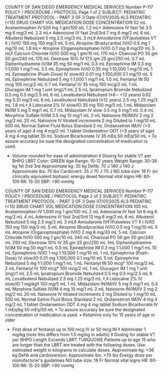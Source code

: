COUNTY OF SAN DIEGO EMERGENCY MEDICAL SERVICES Number P-117
POLICY / PROCEDURE / PROTOCOL Page 1 of 2
SUBJECT: PEDIATRIC TREATMENT PROTOCOL - PART 3 OF 3 Date 07/01/2025
ALS PEDIATRIC (<15) DRUG CHART
VOL MEDICATION DOSE CONCENTRATION
52 mL Acetaminophen IV 520 mg 1 gm/100 mL
1.2 mL* Adenosine IV fast 1st 3.5 mg 6 mg/2 mL
2.3 mL* Adenosine IV fast 2nd/3rd 7 mg 6 mg/2 mL
6 mL Albuterol Nebulized 5 mg 2.5 mg/3 mL
3 mL◊ Amiodarone (VF/pulseless VT ◊
) IV/IO 150 mg 150 mg/3 mL
5 mL Atropine (Bradycardia) IV/IO 0.5 mg 1 mg/10 mL
1.8 mL* Atropine (Organophosphate) IV/IO 0.7 mg 8 mg/20 mL
5 mL‡ Calcium Chloride IV/IO 500 mg 1 gm/10 mL
170 mL* Charcoal PO 35 gm 50 gm/240 mL
175 mL Dextrose 10% IV 17.5 gm 25 gm/250 mL
0.7 mL Diphenhydramine IV/IM 35 mg 50 mg/1 mL
0.3 mL Epinephrine IM 0.3 mg 1:1,000 1 mg/1 mL
3.5 mL Epinephrine IV/IO 0.35 mg 1:10,000 1 mg/10 mL
1 mL Epinephrine (Push-Dose) IV slow/IO 0.01 mg 1:100,000 0.1 mg/10 mL
5 mL Epinephrine Nebulized 5 mg 1:1,000 1 mg/1 mL
1.0 mL Fentanyl IN 50 mcg 100 mcg/2 mL
0.7 mL Fentanyl IV 35 mcg 100 mcg/2 mL
1 mL Glucagon IM 1 mg 1 unit (mg)/1 mL
2.5 mL Ipratropium Bromide Nebulized 0.5 mg 0.5 mg/2.5 mL
6 mL Levalbuterol Nebulized (≥6 – <12 years) 0.62 mg 0.31 mg/3 mL
6 mL Levalbuterol Nebulized (≥12 years) 2.5 mg 1.25 mg/3 mL
1.8 mL*,◊ Lidocaine 2% IV slow/IO 35 mg 100 mg/5 mL
1 mL Midazolam IN/IM 5 mg 5 mg/1 mL
0.7 mL Midazolam IV slow 3.5 mg 5 mg/1 mL
0.4 mL Morphine Sulfate IV/IM 3.5 mg 10 mg/1 mL
2 mL Naloxone IN/IM/IV 2 mg 2 mg/2 mL
20 mL Naloxone IV titrated increments 2 mg Diluted to 1 mg/10 mL
500 mL Normal Saline Fluid Bolus Standard
2 mL Ondansetron IM/IV (>3 years of age) 4 mg 4 mg/2 mL
1 tablet Ondansetron ODT (>3 years of age) 4 mg 4 mg tablet
35 mL Sodium Bicarbonate IV 35 mEq 50 mEq/50 mL
• To assure accuracy be sure the designated concentration of medication is used.
* Volume rounded for ease of administration
◊ Dosing for stable VT per BHPO
 LBRT Color: GREEN
Age Range: 10-12 years
Weight Range: 30-36 kg 1st 2nd 3rd
Approximate kg: 35 kg Defib: 70 J 140 J 140 J
Approximate lbs: 70 lbs Cardiovert: 35 J 70 J 70 J
NG tube size: 18 Fr (or clinically equivalent biphasic energy dose)
Normal vital signs HR: 60-100 RR: 15-20 SBP: >90 mmHg


COUNTY OF SAN DIEGO EMERGENCY MEDICAL SERVICES Number P-117
POLICY / PROCEDURE / PROTOCOL Page 2 of 2
SUBJECT: PEDIATRIC TREATMENT PROTOCOL - PART 3 OF 3 Date 07/01/2025
ALS PEDIATRIC (<15) DRUG CHART
VOL MEDICATION DOSE CONCENTRATION
100 mL Acetaminophen IV 1,000 mg 1 gm/100 mL
2 mL Adenosine IV fast 1st 6 mg 6 mg/2 mL
4 mL Adenosine IV fast 2nd/3rd 12 mg 6 mg/2 mL
6 mL Albuterol Nebulized 5 mg 2.5 mg/3 mL
3 mL◊ Amiodarone (VF/Pulseless VT ◊
) IV/IO 150 mg 150 mg/3 mL
5 mL Atropine (Bradycardia) IV/IO 0.5 mg 1 mg/10 mL
5 mL Atropine (Organophosphate) IV/IO 2 mg 8 mg/20 mL
5 mL Calcium Chloride IV/IO 500 mg 1 gm/10 mL
240 mL Charcoal PO 50 gm 50 gm/240 mL
250 mL Dextrose 10% IV 25 gm 25 gm/250 mL
1mL Diphenhydramine IV/IM 50 mg 50 mg/1 mL
0.3 mL Epinephrine IM 0.3 mg 1:1,000 1 mg/1 mL
10 mL Epinephrine IV/IO 1 mg 1:10,000 1 mg/10 mL
1 mL Epinephrine (Push-Dose) IV slow/IO 0.01 mg 1:100,000 0.1 mg/10 mL
5 mL Epinephrine Nebulized 5 mg 1:1,000 1 mg/1 mL
1 mL Fentanyl IN 50 mcg* 100 mcg/2 mL
2 mL Fentanyl IV 100 mcg* 100 mcg/2 mL
1 mL Glucagon IM 1 mg 1 unit (mg)/1 mL
2.5 mL Ipratropium Bromide Nebulized 0.5 mg 0.5 mg/2.5 mL
6 mL Levalbuterol Nebulized 2.5 mg 1.25 mg/3 mL
‡,◊ Lidocaine 2% IV slow/IO 1 mg/kg‡ 100 mg/5 mL
1 mL Midazolam IN/IM/IV 5 mg 5 mg/1 mL
0.4 mL Morphine Sulfate IV/IM 4 mg 10 mg/1 mL
2 mL Naloxone IN/IM/IV 2 mg 2 mg/2 mL
20 mL Naloxone IV titrated increments 2 mg Diluted to 1 mg/10 mL
500 mL Normal Saline Fluid Bolus Standard
2 mL Ondansetron IM/IV 4 mg 4 mg/2 mL
1 tablet Ondansetron ODT 4 mg 4 mg tablet
Sodium Bicarbonate IV 1 mEq/kg 50 mEq/50 mL
• To assure accuracy be sure the designated concentration of medication is used.
• Ketamine only for 15 years of age or older
* First dose of fentanyl up to 100 mcg IV or 50 mcg IN
‡ Administer 1 mg/kg (note this differs from 1.5 mg/kg in adults)
◊ Dosing for stable VT per BHPO
 Length Exceeds LBRT TURQUOISE
Patients up to age 15 who are longer than the LBRT are treated with the following doses.
Use estimated weight in kilograms to calculate doses.
Approximate kg: >36 kg Defib and cardioversion:
Approximate lbs: >70 lbs Energy dose per manufacturer's
guidelines
NG tube size: 18 Fr
Normal vital signs HR: 60-100 RR: 15-20 SBP: >90 mmHg

